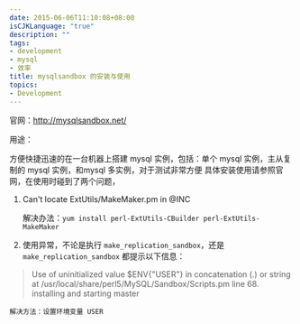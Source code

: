 ```yaml
---
date: 2015-06-06T11:10:08+08:00
isCJKLanguage: "true"
description: ""
tags:
- development
- mysql
- 效率
title: mysqlsandbox 的安装与使用
topics:
- Development
---
```



官网：http://mysqlsandbox.net/

用途：

方便快捷迅速的在一台机器上搭建 mysql 实例，包括：单个 mysql 实例，主从复制的 mysql 实例，和mysql 多实例，对于测试非常方便
具体安装使用请参照官网，在使用时碰到了两个问题，

1. Can't locate ExtUtils/MakeMaker.pm in @INC

	解决办法：`yum install perl-ExtUtils-CBuilder perl-ExtUtils-MakeMaker`

2. 使用异常，不论是执行 `make_replication_sandbox`，还是`make_replication_sandbox` 都提示以下信息：
> Use of uninitialized value $ENV{"USER"} in concatenation (.) or string at /usr/local/share/perl5/MySQL/Sandbox/Scripts.pm line 68.
installing and starting master


	解决方法：设置环境变量 USER


